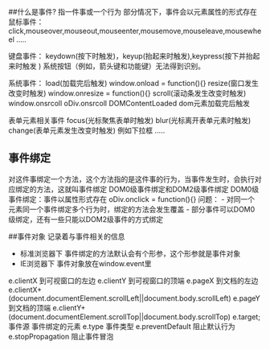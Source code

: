##什么是事件?
指一件事或一个行为 部分情况下，事件会以元素属性的形式存在
鼠标事件：
 click,mouseover,mouseout,mouseenter,mousemove,mouseleave,mousewheel .....
   
键盘事件：
 keydown(按下时触发)，keyup(抬起来时触发),keypress(按下并抬起来时触发 ) 系统按钮（例如，箭头键和功能键）无法得到识别。 
 
系统事件：
 load(加载完后触发) window.onload = function(){}
 resize(窗口发生改变时触发) window.onresize = function(){}
 scroll(滚动条发生改变时触发) window.onsrcoll   oDiv.onsrcoll
 DOMContentLoaded  dom元素加载完后触发

表单元素相关事件
 focus(光标聚焦表单时触发)
 blur(光标离开表单元素时触发)
 change(表单元素发生改变时触发) 例如下拉框 
 .....
 
 
## 事件绑定
对这件事绑定一个方法，这个方法指的是这件事的行为，当事件发生时，会执行对应绑定的方法，这就叫事件绑定
DOM0级事件绑定和DOM2级事件绑定
DOM0级事件绑定：事件以属性形式存在
oDiv.onclick = function(){}
问题：
    - 对同一个元素同一个事件绑定多个行为时，绑定的方法会发生覆盖
    - 部分事件可以DOM0级绑定，还有一些只能以DOM2级事件的方式绑定
    
##事件对象
 记录着与事件相关的信息
 - 标准浏览器下 事件绑定的方法默认会有个形参，这个形参就是事件对象 
 - IE浏览器下 事件对象放在window.event里
 
e.clientX  到可视窗口的左边
e.clientY  到可视窗口的顶端
e.pageX  到文档的左边 e.clientX+(document.documentElement.scrollLeft||document.body.scrollLeft)
e.pageY  到文档的顶端 e.clientY+(document.documentElement.scrollTop||document.body.scrollTop)
e.target; 事件源 事件绑定的元素
e.type   事件类型
e.preventDefault 阻止默认行为
e.stopPropagation  阻止事件冒泡
